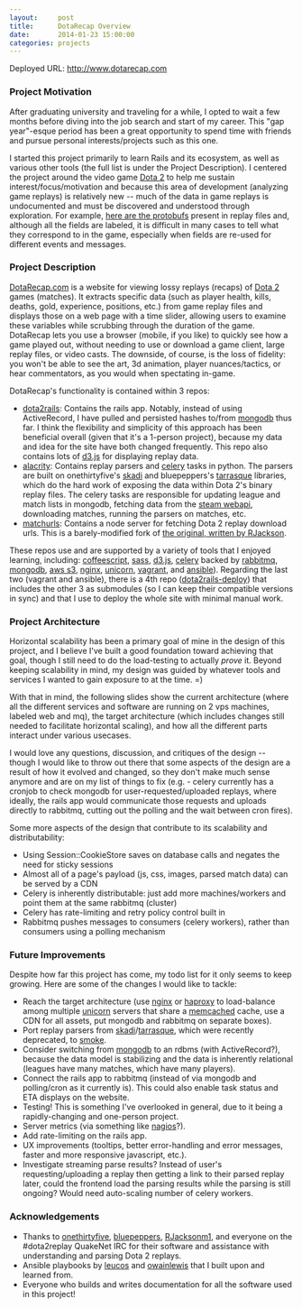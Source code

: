 ```yaml
---
layout:     post
title:      DotaRecap Overview
date:       2014-01-23 15:00:00
categories: projects
---
```



Deployed URL: <http://www.dotarecap.com>

### Project Motivation

After graduating university and traveling for a while, I opted to wait a few months before diving into the job search and start of my career. This "gap year"-esque period has been a great opportunity to spend time with friends and pursue personal interests/projects such as this one.

I started this project primarily to learn Rails and its ecosystem, as well as various other tools (the full list is under the Project Description). I centered the project around the video game [Dota 2] to help me sustain interest/focus/motivation and because this area of development (analyzing game replays) is relatively new -- much of the data in game replays is undocumented and must be discovered and understood through exploration. For example, [here are the protobufs] present in replay files and, although all the fields are labeled, it is difficult in many cases to tell what they correspond to in the game, especially when fields are re-used for different events and messages.


### Project Description

[DotaRecap.com] is a website for viewing lossy replays (recaps) of [Dota 2] games (matches). It extracts specific data (such as player health, kills, deaths, gold, experience, positions, etc.) from game replay files and displays those on a web page with a time slider, allowing users to examine these variables while scrubbing through the duration of the game. DotaRecap lets you use a browser (mobile, if you like) to quickly see how a game played out, without needing to use or download a game client, large replay files, or video casts. The downside, of course, is the loss of fidelity: you won't be able to see the art, 3d animation, player nuances/tactics, or hear commentators, as you would when spectating in-game.

DotaRecap's functionality is contained within 3 repos:

* [dota2rails]: Contains the rails app. Notably, instead of using ActiveRecord, I have pulled and persisted hashes to/from [mongodb] thus far. I think the flexibility and simplicity of this approach has been beneficial overall (given that it's a 1-person project), because my data and idea for the site have both changed frequently. This repo also contains lots of [d3.js] for displaying replay data.
* [alacrity]: Contains replay parsers and [celery] tasks in python. The parsers are built on onethirtyfive's [skadi] and bluepeppers's [tarrasque] libraries, which do the hard work of exposing the data within Dota 2's binary replay files. The celery tasks are responsible for updating league and match lists in mongodb, fetching data from the [steam webapi], downloading matches, running the parsers on matches, etc.
* [matchurls]: Contains a node server for fetching Dota 2 replay download urls. This is a barely-modified fork of [the original, written by RJackson].

These repos use and are supported by a variety of tools that I enjoyed learning, including: [coffeescript], [sass], [d3.js], [celery] backed by [rabbitmq], [mongodb], [aws s3], [nginx], [unicorn], [vagrant], and [ansible]). Regarding the last two (vagrant and ansible), there is a 4th repo ([dota2rails-deploy]) that includes the other 3 as submodules (so I can keep their compatible versions in sync) and that I use to deploy the whole site with minimal manual work.


### Project Architecture

Horizontal scalability has been a primary goal of mine in the design of this project, and I believe I've built a good foundation toward achieving that goal, though I still need to do the load-testing to actually _prove_ it. Beyond keeping scalability in mind, my design was guided by whatever tools and services I wanted to gain exposure to at the time.  =)

With that in mind, the following slides show the current architecture (where all the different services and software are running on 2 vps machines, labeled web and mq), the target architecture (which includes changes still needed to facilitate horizontal scaling), and how all the different parts interact under various usecases.

<script async class="speakerdeck-embed" data-id="3843bd1065ca0131a8e94ae38a915c91" data-ratio="1.77777777777778" src="//speakerdeck.com/assets/embed.js"></script>

I would love any questions, discussion, and critiques of the design -- though I would like to throw out there that some aspects of the design are a result of how it evolved and changed, so they don't make much sense anymore and are on my list of things to fix (e.g. - celery currently has a cronjob to check mongodb for user-requested/uploaded replays, where ideally, the rails app would communicate those requests and uploads directly to rabbitmq, cutting out the polling and the wait between cron fires).

Some more aspects of the design that contribute to its scalability and distributability:

* Using Session::CookieStore saves on database calls and negates the need for sticky sessions
* Almost all of a page's payload (js, css, images, parsed match data) can be served by a CDN
* Celery is inherently distributable: just add more machines/workers and point them at the same rabbitmq (cluster)
* Celery has rate-limiting and retry policy control built in
* Rabbitmq pushes messages to consumers (celery workers), rather than consumers using a polling mechanism

### Future Improvements

Despite how far this project has come, my todo list for it only seems to keep growing. Here are some of the changes I would like to tackle:

* Reach the target architecture (use [nginx] or [haproxy] to load-balance among multiple [unicorn] servers that share a [memcached] cache, use a CDN for all assets, put mongodb and rabbitmq on separate boxes).
* Port replay parsers from [skadi]/[tarrasque], which were recently deprecated, to [smoke].
* Consider switching from [mongodb] to an rdbms (with ActiveRecord?), because the data model is stabilizing and the data is inherently relational (leagues have many matches, which have many players).
* Connect the rails app to rabbitmq (instead of via mongodb and polling/cron as it currently is). This could also enable task status and ETA displays on the website.
* Testing! This is something I've overlooked in general, due to it being a rapidly-changing and one-person project.
* Server metrics (via something like [nagios]?).
* Add rate-limiting on the rails app.
* UX improvements (tooltips, better error-handling and error messages, faster and more responsive javascript, etc.).
* Investigate streaming parse results? Instead of user's requesting/uploading a replay then getting a link to their parsed replay later, could the frontend load the parsing results while the parsing is still ongoing? Would need auto-scaling number of celery workers.


### Acknowledgements

* Thanks to [onethirtyfive], [bluepeppers], [RJacksonm1], and everyone on the #dota2replay QuakeNet IRC for their software and assistance with understanding and parsing Dota 2 replays.
* Ansible playbooks by [leucos] and [owainlewis] that I built upon and learned from.
* Everyone who builds and writes documentation for all the software used in this project!


[Dota 2]: http://dota2.com
[here are the protobufs]: https://github.com/skadistats/skadi/tree/master/protobuf
[dota2rails]: https://github.com/grschafer/dota2rails
[alacrity]: https://github.com/grschafer/alacrity
[skadi]: https://github.com/skadistats/skadi
[tarrasque]: https://github.com/skadistats/Tarrasque
[steam webapi]: http://wiki.teamfortress.com/wiki/WebAPI#Dota_2
[matchurls]: https://github.com/grschafer/matchurls
[the original, written by RJackson]: https://github.com/RJacksonm1/matchurls
[mongodb]: http://www.mongodb.org/
[d3.js]: http://d3js.org/
[celery]: http://www.celeryproject.org/
[coffeescript]: http://coffeescript.org/
[sass]: http://sass-lang.com/
[rabbitmq]: http://www.rabbitmq.com/
[aws s3]: http://aws.amazon.com/s3/
[nginx]: http://wiki.nginx.org/Main
[unicorn]: http://unicorn.bogomips.org/
[vagrant]: http://www.vagrantup.com/
[ansible]: http://www.ansibleworks.com/
[dota2rails-deploy]: https://github.com/grschafer/dota2rails-deploy
[haproxy]: http://haproxy.1wt.eu/
[memcached]: http://memcached.org/
[smoke]: https://github.com/skadistats/smoke
[nagios]: http://www.nagios.org/
[onethirtyfive]: https://github.com/onethirtyfive
[bluepeppers]: https://github.com/bluepeppers
[RJacksonm1]: https://github.com/RJacksonm1
[leucos]: https://github.com/leucos/ansible-rbenv-playbook
[owainlewis]: https://github.com/owainlewis/vagrant-ansible-rails
[DotaRecap.com]: http://www.dotarecap.com
